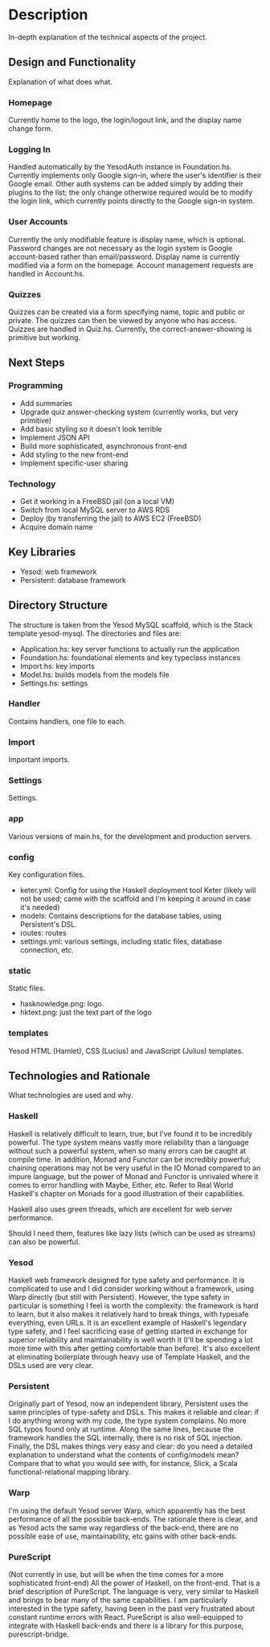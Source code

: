# Description
In-depth explanation of the technical aspects of the project.

## Design and Functionality
Explanation of what does what.

### Homepage
Currently home to the logo, the login/logout link, and the display name change form.

### Logging In
Handled automatically by the YesodAuth instance in Foundation.hs.  Currently implements only Google sign-in, where the user's identifier is their Google email.  Other auth systems can be added simply by adding their plugins to the list; the only change otherwise required would be to modify the login link, which currently points directly to the Google sign-in system.

### User Accounts
Currently the only modifiable feature is display name, which is optional.  Password changes are not necessary as the login system is Google account-based rather than email/password.  Display name is currently modified via a form on the homepage.  Account management requests are handled in Account.hs.

### Quizzes
Quizzes can be created via a form specifying name, topic and public or private.  The quizzes can then be viewed by anyone who has access.  Quizzes are handled in Quiz.hs.
Currently, the correct-answer-showing is primitive but working.

## Next Steps
### Programming
* Add summaries
* Upgrade quiz answer-checking system (currently works, but very primitive)
* Add basic styling so it doesn't look terrible
* Implement JSON API
* Build more sophisticated, asynchronous front-end
* Add styling to the new front-end
* Implement specific-user sharing

### Technology
* Get it working in a FreeBSD jail (on a local VM)
* Switch from local MySQL server to AWS RDS
* Deploy (by transferring the jail) to AWS EC2 (FreeBSD)
* Acquire domain name

## Key Libraries
* Yesod: web framework
* Persistent: database framework

## Directory Structure
The structure is taken from the Yesod MySQL scaffold, which is the Stack template yesod-mysql.  The directories and files are:

* Application.hs: key server functions to actually run the application
* Foundation.hs: foundational elements and key typeclass instances
* Import.hs: key imports
* Model.hs: builds models from the models file
* Settings.hs: settings

### Handler
Contains handlers, one file to each.

### Import
Important imports.

### Settings
Settings.

### app
Various versions of main.hs, for the development and production servers.

### config
Key configuration files.
* keter.yml: Config for using the Haskell deployment tool Keter (likely will not be used; came with the scaffold and I'm keeping it around in case it's needed)
* models: Contains descriptions for the database tables, using Persistent's DSL.
* routes: routes
* settings.yml: various settings, including static files, database connection, etc.

### static
Static files.
* hasknowledge.png: logo.
* hktext.png: just the text part of the logo

### templates
Yesod HTML (Hamlet), CSS (Lucius) and JavaScript (Julius) templates.

## Technologies and Rationale
What technologies are used and why.

### Haskell
Haskell is relatively difficult to learn, true, but I've found it to be incredibly powerful.  The type system means vastly more reliability than a language without such a powerful system, when so many errors can be caught at compile time.  In addition, Monad and Functor can be incredibly powerful; chaining operations may not be very useful in the IO Monad compared to an impure language, but the power of Monad and Functor is unrivaled where it comes to error handling with Maybe, Either, etc.  Refer to Real World Haskell's chapter on Monads for a good illustration of their capabilities.

Haskell also uses green threads, which are excellent for web server performance.

Should I need them, features like lazy lists (which can be used as streams) can also be powerful.

### Yesod
Haskell web framework designed for type safety and performance.  It is complicated to use and I did consider working without a framework, using Warp directly (but still with Persistent).  However, the type safety in particular is something I feel is worth the complexity: the framework is hard to learn, but it also makes it relatively hard to break things, with typesafe everything, even URLs.  It is an excellent example of Haskell's legendary type safety, and I feel sacrificing ease of getting started in exchange for superior reliability and maintainability is well worth it (I'll be spending a lot more time with this after getting comfortable than before).  It's also excellent at eliminating boilerplate through heavy use of Template Haskell, and the DSLs used are very clear.

### Persistent
Originally part of Yesod, now an independent library, Persistent uses the same principles of type-safety and DSLs.  This makes it reliable and clear: if I do anything wrong with my code, the type system complains.  No more SQL typos found only at runtime.  Along the same lines, because the framework handles the SQL internally, there is no risk of SQL injection.  Finally, the DSL makes things very easy and clear: do you need a detailed explanation to understand what the contents of config/models mean?  Compare that to what you would see with, for instance, Slick, a Scala functional-relational mapping library.

### Warp
I'm using the default Yesod server Warp, which apparently has the best performance of all the possible back-ends.  The rationale there is clear, and as Yesod acts the same way regardless of the back-end, there are no possible ease of use, maintainability, etc gains with other back-ends.

### PureScript
(Not currently in use, but will be when the time comes for a more sophisticated front-end)
All the power of Haskell, on the front-end.  That is a brief description of PureScript.  The language is very, very similar to Haskell and brings to bear many of the same capabilities.  I am particularly interested in the type safety, having been in the past very frustrated about constant runtime errors with React.  PureScript is also well-equipped to integrate with Haskell back-ends and there is a library for this purpose, purescript-bridge.
